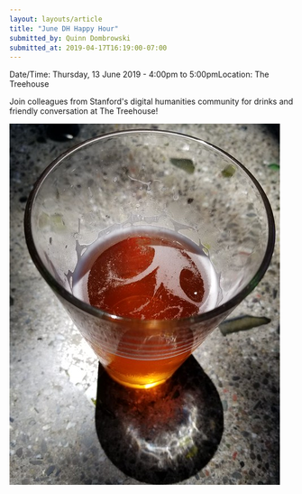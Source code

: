 ```yaml
---
layout: layouts/article
title: "June DH Happy Hour"
submitted_by: Quinn Dombrowski
submitted_at: 2019-04-17T16:19:00-07:00
---
```



Date/Time: Thursday, 13 June 2019 - 4:00pm to 5:00pmLocation: The Treehouse

Join colleagues from Stanford's digital humanities community for drinks and friendly conversation at The Treehouse!




![](../post-images/43221223371_2e9da21707_z.jpg)


